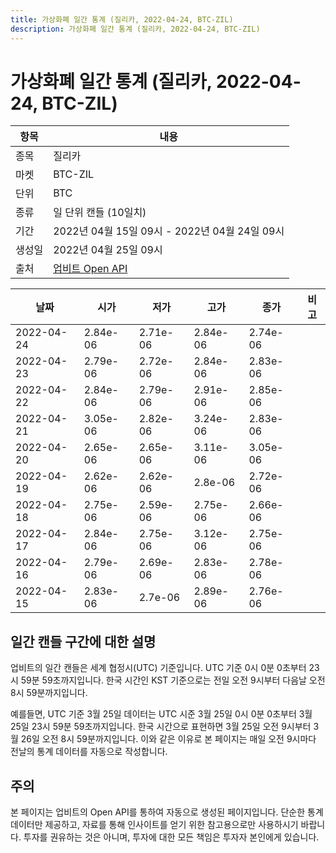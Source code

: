 ```yaml
---
title: 가상화폐 일간 통계 (질리카, 2022-04-24, BTC-ZIL)
description: 가상화폐 일간 통계 (질리카, 2022-04-24, BTC-ZIL)
---
```



가상화폐 일간 통계 (질리카, 2022-04-24, BTC-ZIL)
===

|항목|내용|
|--|--|
|종목|질리카|
|마켓|BTC-ZIL|
|단위|BTC|
|종류|일 단위 캔들 (10일치)|
|기간|2022년 04월 15일 09시 - 2022년 04월 24일 09시|
|생성일|2022년 04월 25일 09시|
|출처|[업비트 Open API](https://docs.upbit.com)|


|날짜|시가|저가|고가|종가|비고|
|--|--|--|--|--|--|
|2022-04-24|2.84e-06|2.71e-06|2.84e-06|2.74e-06|    |
|2022-04-23|2.79e-06|2.72e-06|2.84e-06|2.83e-06|    |
|2022-04-22|2.84e-06|2.79e-06|2.91e-06|2.85e-06|    |
|2022-04-21|3.05e-06|2.82e-06|3.24e-06|2.83e-06|    |
|2022-04-20|2.65e-06|2.65e-06|3.11e-06|3.05e-06|    |
|2022-04-19|2.62e-06|2.62e-06|2.8e-06|2.72e-06|    |
|2022-04-18|2.75e-06|2.59e-06|2.75e-06|2.66e-06|    |
|2022-04-17|2.84e-06|2.75e-06|3.12e-06|2.75e-06|    |
|2022-04-16|2.79e-06|2.69e-06|2.83e-06|2.78e-06|    |
|2022-04-15|2.83e-06|2.7e-06|2.89e-06|2.76e-06|    |


일간 캔들 구간에 대한 설명
---


업비트의 일간 캔들은 세계 협정시(UTC) 기준입니다. 
UTC 기준 0시 0분 0초부터 23시 59분 59초까지입니다. 
한국 시간인 KST 기준으로는 전일 오전 9시부터 다음날 오전 8시 59분까지입니다. 


예를들면, UTC 기준 3월 25일 데이터는 UTC 시준 3월 25일 0시 0분 0초부터 3월 25일 23시 59분 59초까지입니다. 
한국 시간으로 표현하면 3월 25일 오전 9시부터 3월 26일 오전 8시 59분까지입니다. 
이와 같은 이유로 본 페이지는 매일 오전 9시마다 전날의 통계 데이터를 자동으로 작성합니다. 


주의
---


본 페이지는 업비트의 Open API를 통하여 자동으로 생성된 페이지입니다. 
단순한 통계 데이터만 제공하고, 자료를 통해 인사이트를 얻기 위한 참고용으로만 사용하시기 바랍니다. 
투자를 권유하는 것은 아니며, 투자에 대한 모든 책임은 투자자 본인에게 있습니다. 

